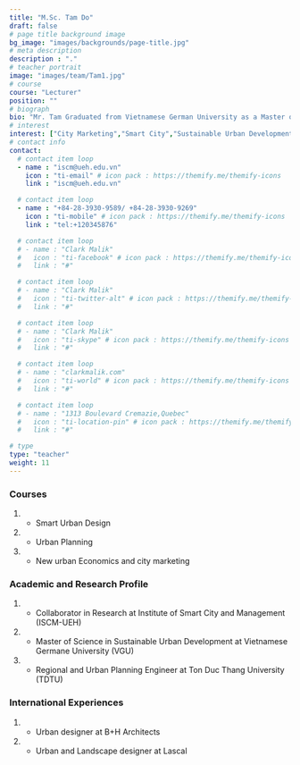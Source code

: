 ```yaml
---
title: "M.Sc. Tam Do"
draft: false
# page title background image
bg_image: "images/backgrounds/page-title.jpg"
# meta description
description : "."
# teacher portrait
image: "images/team/Tam1.jpg"
# course
course: "Lecturer"
position: ""
# biograph
bio: "Mr. Tam Graduated from Vietnamese German University as a Master of Science and is currently working as Urban designer at B+H Architects company. He has joined ISCM as collaborator in research and lecturer. Creating a good society, better quality of life for Vietnamese people is always his priority and effort. Therefore, he has interest in Smart and Sustainable City, City Marketing, developing open space and green space, and developing space for pedestrians and cyclists."
# interest
interest: ["City Marketing","Smart City","Sustainable Urban Development"]
# contact info
contact:
  # contact item loop
  - name : "iscm@ueh.edu.vn"
    icon : "ti-email" # icon pack : https://themify.me/themify-icons
    link : "iscm@ueh.edu.vn"

  # contact item loop
  - name : "+84-28-3930-9589/ +84-28-3930-9269"
    icon : "ti-mobile" # icon pack : https://themify.me/themify-icons
    link : "tel:+120345876"

  # contact item loop
  # - name : "Clark Malik"
  #   icon : "ti-facebook" # icon pack : https://themify.me/themify-icons
  #   link : "#"

  # contact item loop
  # - name : "Clark Malik"
  #   icon : "ti-twitter-alt" # icon pack : https://themify.me/themify-icons
  #   link : "#"

  # contact item loop
  # - name : "Clark Malik"
  #   icon : "ti-skype" # icon pack : https://themify.me/themify-icons
  #   link : "#"

  # contact item loop
  # - name : "clarkmalik.com"
  #   icon : "ti-world" # icon pack : https://themify.me/themify-icons
  #   link : "#"

  # contact item loop
  # - name : "1313 Boulevard Cremazie,Quebec"
  #   icon : "ti-location-pin" # icon pack : https://themify.me/themify-icons
  #   link : "#"

# type
type: "teacher"
weight: 11
---
```


### Courses
1. *	Smart Urban Design
1. *	Urban Planning
1. *	New urban Economics and city marketing


### Academic and Research Profile
1. *	Collaborator in Research at Institute of Smart City and Management (ISCM-UEH) 
1. *	Master of Science in Sustainable Urban Development at Vietnamese Germane University (VGU) 
1. *	Regional and Urban Planning Engineer at Ton Duc Thang University (TDTU) 

### International Experiences
1. *	Urban designer at B+H Architects
1. *	Urban and Landscape designer at Lascal
